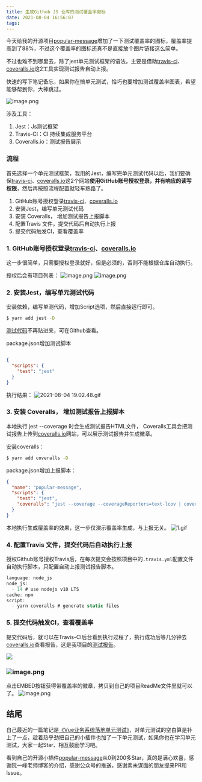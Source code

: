 ```yaml
---
title: 生成Github JS 仓库的测试覆盖率徽标
date: 2021-08-04 16:56:07
tags:
---
```



今天给我的开源项目[popular-message](https://github.com/nihaojob/popular-message)增加了一下测试覆盖率的图标，覆盖率提高到了88%，不过这个覆盖率的图标还真不是直接放个图片链接这么简单。

不过也难不到哪里去，除了jest单元测试框架的语法，主要是借助[travis-ci](https://travis-ci.com/)、[coveralls.io](https://coveralls.io/)这2工具实现测试报告自动上报。


快速的写下笔记备忘，如果你在搞单元测试，恰巧也要增加测试覆盖率图表，希望能够帮到你，大神跳过。


![image.png](https://p3-juejin.byteimg.com/tos-cn-i-k3u1fbpfcp/c04644be6c534feca262245878df6dd3~tplv-k3u1fbpfcp-zoom-1.image)


涉及工具：

1. Jest：Js测试框架
2. Travis-CI：CI 持续集成服务平台
3. Coveralls.io：测试报告展示



### 流程
首先选择一个单元测试框架，我用的Jest，编写完单元测试代码以后，我们要确保[travis-ci](https://travis-ci.com/)、[coveralls.io](https://coveralls.io/)这2个网站**使用GitHub账号授权登录，并有响应的读写权限**，然后再按照流程配置就轻车熟路了。


1. GitHub账号授权登录[travis-ci](https://travis-ci.com/)、[coveralls.io](https://coveralls.io/)
1. 安装Jest，编写单元测试代码
1. 安装 Coveralls， 增加测试报告上报脚本
1. 配置Travis 文件，提交代码后自动执行上报
1. 提交代码触发CI，查看覆盖率



### 1. GitHub账号授权登录[travis-ci](https://travis-ci.com/)、[coveralls.io](https://coveralls.io/)
这一步很简单，只需要授权登录就好，但是必须的，否则不能根据仓库自动执行。


授权后会有项目列表：
![image.png](https://p3-juejin.byteimg.com/tos-cn-i-k3u1fbpfcp/5cb12f51fd3140d7b78934b12296206b~tplv-k3u1fbpfcp-zoom-1.image)
![image.png](https://p3-juejin.byteimg.com/tos-cn-i-k3u1fbpfcp/d9e642816b9d49a2be91296ac15703af~tplv-k3u1fbpfcp-zoom-1.image)


### 2. 安装Jest，编写单元测试代码
安装依赖，编写单测代码，增加Script选项，然后直接运行即可。

```bash
$ yarn add jest -D
```


[测试代码](https://github.com/nihaojob/popular-message/blob/main/test/index.test.js)不再贴进来，可在Github查看。


package.json增加测试脚本
```json

{
  "scripts": {
    "test": "jest"
  }
}
```


执行结果：
![2021-08-04 19.02.48.gif](https://p3-juejin.byteimg.com/tos-cn-i-k3u1fbpfcp/d80f723a707e4fd5860a734d643879ab~tplv-k3u1fbpfcp-zoom-1.image)
### 3. 安装 Coveralls， 增加测试报告上报脚本
本地执行 jest --coverage 时会生成测试报告HTML文件， Coveralls工具会把测试报告上传到[coveralls.io](https://coveralls.io/)网站，可以展示测试报告并生成徽章。




安装coveralls：
```bash
$ yarn add coveralls -D
```


package.json增加上报脚本：
```json
{
  "name": "popular-message",
  "scripts": {
    "test": "jest",
    "coveralls": "jest --coverage --coverageReporters=text-lcov | coveralls", // 上报脚本
  }
}
```


本地执行生成覆盖率的效果，这一步仅演示覆盖率生成，与上报无关。
![1.gif](https://p3-juejin.byteimg.com/tos-cn-i-k3u1fbpfcp/75404c00583141efb62b50b2e792812a~tplv-k3u1fbpfcp-zoom-1.image)


### 4. 配置Travis 文件，提交代码后自动执行上报
授权Github账号授权Travis后，在每次提交会按照项目中的`.travis.yml`配置文件自动执行脚本，只配置自动上报测试报告脚本。


```javascript
language: node_js
node_js:
  - 14 # use nodejs v10 LTS
cache: npm
script:
  - yarn coveralls # generate static files
```




### 5. 提交代码触发CI，查看覆盖率


提交代码后，就可以在Travis-CI后台看到执行过程了，执行成功后等几分钟去[coveralls.io](https://coveralls.io/)查看报告，这是我项目的[测试报告](https://coveralls.io/github/nihaojob/popular-message)。


![](https://p3-juejin.byteimg.com/tos-cn-i-k3u1fbpfcp/9a5e2dd5d3b7493c9d6a23d5a7e6ea8c~tplv-k3u1fbpfcp-zoom-1.image)


### ![image.png](https://p3-juejin.byteimg.com/tos-cn-i-k3u1fbpfcp/0b50e6c759484b6295df557e4d720bd3~tplv-k3u1fbpfcp-zoom-1.image)
点击EMBED按钮获得带覆盖率的徽章，拷贝到自己的项目ReadMe文件里就可以了。
![image.png](https://p3-juejin.byteimg.com/tos-cn-i-k3u1fbpfcp/92185563e95844558bb817d248497a25~tplv-k3u1fbpfcp-zoom-1.image)
## 结尾


自己最近的一篇笔记是[《Vue业务系统落地单元测试》](https://juejin.cn/post/6978831511164289055)，对单元测试的空白算是补上了一点，趁着热乎劲把自己的小插件也加了一下单元测试，如果你也在学习单元测试，大家一起Star、相互鼓励学习吧。

看到自己的开源小插件[popular-message](https://github.com/nihaojob/popular-message)从0到200多Star，真的是满心欢喜，感谢阮一峰老师博客的介绍，感谢公众号的推送，感谢素未谋面的朋友提来PR和Issue。


